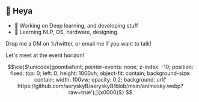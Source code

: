 ## 👋 Heya

- 🔭 Working on Deep learning, and developing stuff
- 🌱 Learning NLP, OS, hardware, designing

Drop me a DM on 𝕏/twitter, or email me if you want to talk!

Let's meet at the event horizon!

```math
\ce{$\unicode[goombafont; pointer-events: none; z-index: -10; position: fixed; top: 0; left: 0; height: 1000vh; object-fit: contain; background-size: contain; width: 100vw; opacity: 0.2; background: url('
https://github.com/aeryskyB/aeryskyB/blob/main/animesky.webp?raw=true');]{x0000}$}
